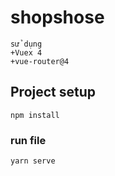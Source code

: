 # shopshose
```
sử dụng 
+Vuex 4
+vue-router@4

```
## Project setup
```
npm install 

```

### run file
```
yarn serve
```